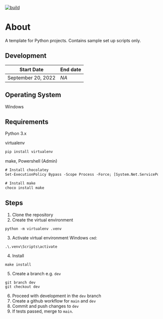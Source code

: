 [![build](https://github.com/maryletteroa/python-devops-win/actions/workflows/makefile.yml/badge.svg?branch=main)](https://github.com/maryletteroa/python-devops-win/actions/workflows/makefile.yml)
# About
A template for Python projects. Contains sample set up scripts only.

## Development
Start Date  | End date
-|-
September 20, 2022 | *NA*

## Operating System
Windows

## Requirements
Python 3.x 

virtualenv
```sh
pip install virtualenv
```
make, Powershell (Admin)
```ps
# Install chocolatey
Set-ExecutionPolicy Bypass -Scope Process -Force; [System.Net.ServicePointManager]::SecurityProtocol = [System.Net.ServicePointManager]::SecurityProtocol -bor 3072; iex ((New-Object System.Net.WebClient).DownloadString('https://community.chocolatey.org/install.ps1'))

# Install make
choco install make
```

## Steps

1. Clone the repository
2. Create the virtual environment
```
python -m virtualenv .venv
```
3. Activate virtual environment
Windows `cmd`:
```
.\.venv\Scripts\activate
```
4. Install
```
make install
```
5. Create a branch e.g. `dev`
```
git branch dev
git checkout dev
```
6. Proceed with development in the `dev` branch
7. Create a github workflow for `main` and `dev`
8. Commit and push changes to `dev`
9. If tests passed, merge to `main`.